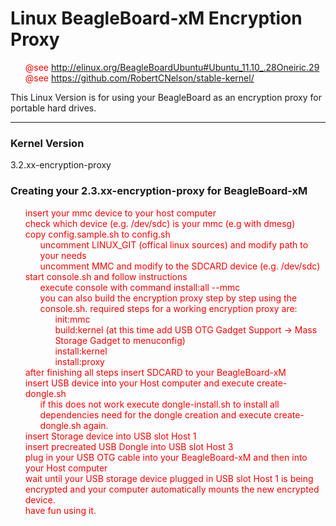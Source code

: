 Linux BeagleBoard-xM Encryption Proxy
=====================================

* @see http://elinux.org/BeagleBoardUbuntu#Ubuntu_11.10_.28Oneiric.29
* @see https://github.com/RobertCNelson/stable-kernel/

This Linux Version is for using your BeagleBoard as an encryption proxy for portable hard drives.

----------------------
### Kernel Version

3.2.xx-encryption-proxy


### Creating your 2.3.xx-encryption-proxy for BeagleBoard-xM

<style type="text/css">
ul, li {list-style: none;}
ul {color:red;}
</style>

<ul>
<li>insert your mmc device to your host computer</li>

<li>check which device (e.g. /dev/sdc) is your mmc (e.g with dmesg)</li>

<li>copy config.sample.sh to config.sh
	<ul>
		<li>uncomment LINUX_GIT (offical linux sources) and modify path to your needs</li>
		<li>uncomment MMC and modify to the SDCARD device (e.g. /dev/sdc)</li>
	</ul>
</li>
<li>start console.sh and follow instructions
	<ul>
		<li>execute console with command install:all --mmc <device></li>
		<li>you can also build the encryption proxy step by step using the console.sh. required steps for a working encryption proxy are:
			<ul>
				<li>init:mmc</li>
				<li>build:kernel (at this time add USB OTG Gadget Support -> Mass Storage Gadget to menuconfig)</li>
<li>install:kernel</li>
<li>install:proxy</li>
			</ul>
		</li>
	</ul>
</li>
<li>after finishing all steps insert SDCARD to your BeagleBoard-xM</li>
<li>insert USB device into your Host computer and execute create-dongle.sh
	<ul>
		<li>if this does not work execute dongle-install.sh to install all dependencies need for the dongle creation and execute create-dongle.sh again.</li>
	</ul>
</li>
<li>insert Storage device into USB slot Host 1</li>
<li>insert precreated USB Dongle into USB slot Host 3</li>
<li>plug in your USB OTG cable into your BeagleBoard-xM and then into your Host computer</li>
<li>wait until your USB storage device plugged in USB slot Host 1 is being encrypted and your computer automatically mounts the new encrypted device.</li>
<li>have fun using it.</li>
<ul>
